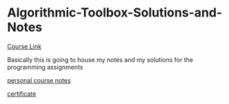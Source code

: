 # Algorithmic-Toolbox-Solutions-and-Notes

[Course Link](https://www.coursera.org/learn/algorithmic-toolbox/home/week/1)
  
Basically this is going to house my notes and my solutions for the programming assignments

[personal course notes](https://github.com/Roudranil/Algorithmic-Toolbox-Solutions-and-Notes/blob/cd55c723dd48f857c2e3c66c4cec93d1af44d727/Algorithms%20notes.pdf)
  
[certificate](https://www.coursera.org/account/accomplishments/certificate/3V6YNJWT8RJX)
